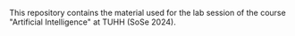 This repository contains the material used for the lab session of the course "Artificial Intelligence" at TUHH (SoSe 2024).
